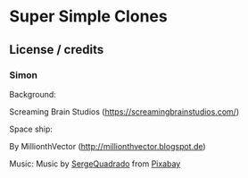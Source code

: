 # Super Simple Clones


## License / credits

### Simon

Background:

Screaming Brain Studios (https://screamingbrainstudios.com/)

Space ship:

By MillionthVector (http://millionthvector.blogspot.de)

Music:
Music by <a href="/users/sergequadrado-24990007/?tab=audio&amp;utm_source=link-attribution&amp;utm_medium=referral&amp;utm_campaign=audio&amp;utm_content=14017">SergeQuadrado</a> from <a href="https://pixabay.com/music/?utm_source=link-attribution&amp;utm_medium=referral&amp;utm_campaign=music&amp;utm_content=14017">Pixabay</a>
